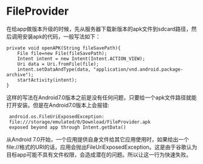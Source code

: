 # FileProvider
在给app做版本升级的时候，先从服务器下载新版本的apk文件到sdcard路径，然后调用安装apk的代码，一般写法如下：
```
private void openAPK(String fileSavePath){
    File file=new File(fileSavePath);
    Intent intent = new Intent(Intent.ACTION_VIEW);
    Uri data = Uri.fromFile(file);
    intent.setDataAndType(data, "application/vnd.android.package-archive");
    startActivity(intent);
}
```
这样的写法在Android7.0版本之前是没有任何问题，只要给一个apk文件路径就能打开安装。但是在Android7.0版本上会报错:
```
 android.os.FileUriExposedException:
 file:///storage/emulated/0/Download/FileProvider.apk 
 exposed beyond app through Intent.getData()
```

从Android 7.0开始，一个应用提供自身文件给其它应用使用时，如果给出一个file://格式的URI的话，应用会抛出FileUriExposedException。这是由于谷歌认为目标app可能不具有文件权限，会造成潜在的问题。所以让这一行为快速失败。
